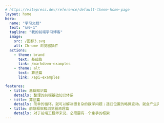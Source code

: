 ```yaml
---
# https://vitepress.dev/reference/default-theme-home-page
layout: home
hero:
  name: "学习文档"
  text: "从0-1"
  tagline: "我的前端学习博客"
  image:
    src: /图标3.svg
    alt: Chrome 浏览器插件
  actions:
    - theme: brand
      text: 基础篇
      link: /markdown-examples
    - theme: alt
      text: 算法篇
      link: /api-examples

features:
  - title: 基础知识篇
    details: 整理的前端基础知识体系
  - title: 算法篇
    details: 简单的循环，就可以解决很复杂的数学问题；递归位置的略微变动，就会产生完全不同的结果
  - title: 前端框架和浏览器原理篇
    details: 对于前端工程师来说，必须要有一个拿手的框架
---
```


